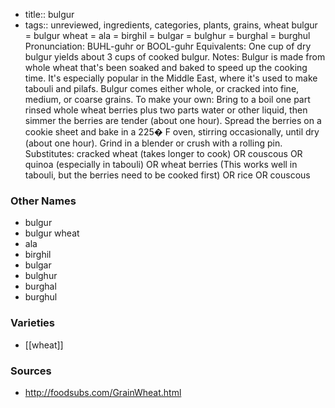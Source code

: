 - title:: bulgur
- tags:: unreviewed, ingredients, categories, plants, grains, wheat
bulgur = bulgur wheat = ala = birghil = bulgar = bulghur = burghal = burghul Pronunciation: BUHL-guhr or BOOL-guhr Equivalents: One cup of dry bulgur yields about 3 cups of cooked bulgur. Notes: Bulgur is made from whole wheat that's been soaked and baked to speed up the cooking time. It's especially popular in the Middle East, where it's used to make tabouli and pilafs. Bulgur comes either whole, or cracked into fine, medium, or coarse grains. To make your own: Bring to a boil one part rinsed whole wheat berries plus two parts water or other liquid, then simmer the berries are tender (about one hour). Spread the berries on a cookie sheet and bake in a 225� F oven, stirring occasionally, until dry (about one hour). Grind in a blender or crush with a rolling pin. Substitutes: cracked wheat (takes longer to cook) OR couscous OR quinoa (especially in tabouli) OR wheat berries (This works well in tabouli, but the berries need to be cooked first) OR rice OR couscous

### Other Names

* bulgur
* bulgur wheat
* ala
* birghil
* bulgar
* bulghur
* burghal
* burghul

### Varieties

* [[wheat]]

### Sources
* http://foodsubs.com/GrainWheat.html
